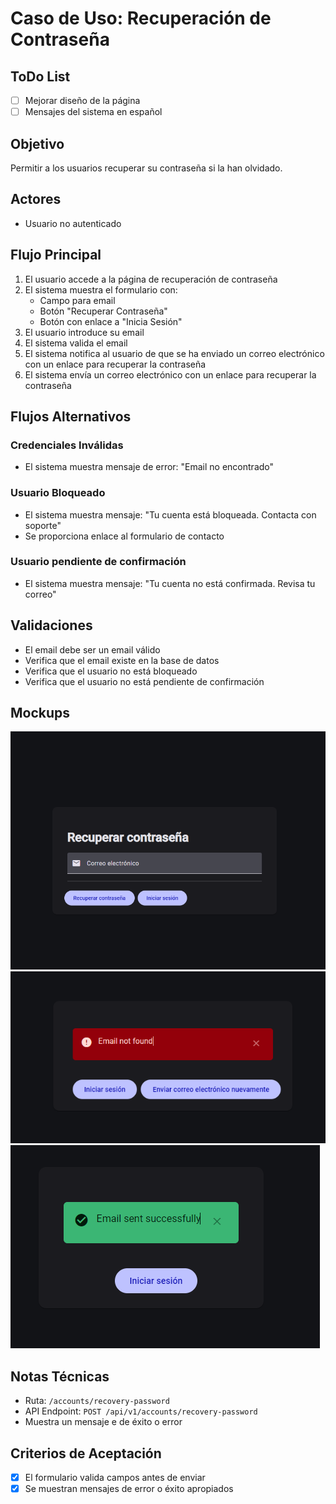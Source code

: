 # Caso de Uso: Recuperación de Contraseña

## ToDo List

- [ ] Mejorar diseño de la página
- [ ] Mensajes del sistema en español

## Objetivo

Permitir a los usuarios recuperar su contraseña si la han olvidado.

## Actores

- Usuario no autenticado

## Flujo Principal

1. El usuario accede a la página de recuperación de contraseña
2. El sistema muestra el formulario con:
   - Campo para email
   - Botón "Recuperar Contraseña"
   - Botón con enlace a "Inicia Sesión"
3. El usuario introduce su email
4. El sistema valida el email
5. El sistema notifica al usuario de que se ha enviado un correo electrónico con un enlace para recuperar la contraseña
6. El sistema envía un correo electrónico con un enlace para recuperar la contraseña

## Flujos Alternativos

### Credenciales Inválidas

- El sistema muestra mensaje de error: "Email no encontrado"

### Usuario Bloqueado

- El sistema muestra mensaje: "Tu cuenta está bloqueada. Contacta con soporte"
- Se proporciona enlace al formulario de contacto

### Usuario pendiente de confirmación

- El sistema muestra mensaje: "Tu cuenta no está confirmada. Revisa tu correo"

## Validaciones

- El email debe ser un email válido
- Verifica que el email existe en la base de datos
- Verifica que el usuario no está bloqueado
- Verifica que el usuario no está pendiente de confirmación

## Mockups

![Form recovery password](../assets/recovery-password-form.png)
![Form email not found](../assets/recovery-password-email-not-fount.png)
![Form email not found](../assets/recovery-password-success.png)

## Notas Técnicas

- Ruta: `/accounts/recovery-password`
- API Endpoint: `POST /api/v1/accounts/recovery-password`
- Muestra un mensaje e de éxito o error

## Criterios de Aceptación

- [x] El formulario valida campos antes de enviar
- [x] Se muestran mensajes de error o éxito apropiados
